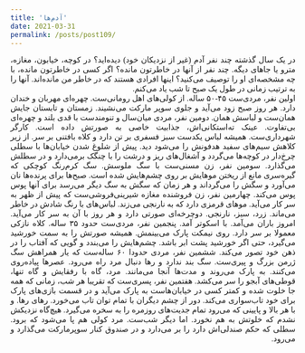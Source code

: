 ```yaml
---
title: 'آدم‌ها'
date: 2021-03-31
permalink: /posts/post109/
---
```

<div align="justify" dir="rtl" style="font-family:vazir;">

در یک سال گذشته چند نفر آدم (غیر از نزدیکان خود) دیده‌اید؟ در کوچه، خیابون، مغازه، مترو یا جاهای دیگه. چند نفر از آنها در خاطرتون مانده؟ اگر کسی در خاطرتون مانده، با چه مشخصه‌ای او را توصیف می‌کنید؟ اینها افرادی هستند که در خاطر من مانده‌اند. آنها را به ترتیب زمانی در طول یک صبح تا شب یاد می‌کنم.<br>
اولین نفر، مردی‌ست ۴۵-۵۰ ساله. از کولی‌های اهل رومانی‌ست. چهره‌ای مهربان و خندان دارد. هر روز صبح‌ زود می‌آید و جلوی سوپر مارکت می‌نشیند. زمستان و تابستان جایش همان‌ست و لباسش همان. دومین نفر، مردی میان‌سال و تنومندست با قدی بلند و چهره‌ای بی‌تفاوت. عینک ته‌استکانی‌اش، جذابیت خاصی به صورتش داده است. کارگر شهرداری‌ست. همیشه لباس یکدست سبز فسفری بر تن دارد و کلاه بافتنی بر سر. از زیر کلاهش سیم‌های سفید هدفونش را می‌شود دید. پیش از شلوغ شدن خیابان‌ها با سطلی چرخ‌دار در کوچه‌ها می‌گردد و آشغال‌های ریز و درشت را با چنگک برمی‌دارد و در سطلش می‌گذارد. سومین نفر، زن مسنی‌ست با سگ ملوسش. سگ کرم‌رنگ کوچکی که گیره‌‌سری مانع از ریختن موهایش بر روی چشم‌هایش شده است. صبح‌ها برای پرنده‌ها نان می‌آورد و سگش را می‌گرداند و هر زمان که سگش به سگ دیگر می‌رسد برای آنها پوس پوس می‌کند. چهارمین نفر، زن فروشنده مغازه شیرینی‌فروشی‌ست که پیش از ظهر به سر کار می‌آید. موهای قرمزی دارد که به نارنجی می‌زند. لباس‌های با رنگ شادش در خاطر می‌ماند. زرد، سبز، نارنجی. دوچرخه‌ای صورتی دارد و هر روز با آن به سر کار می‌آید. امروز باران می‌آمد. با اسکوتر آمد. پنجمین نفر، مردی‌ست حدود ۳۵ ساله. کلاه نازکی معمولا بر سر دارد. روی نیمکت پارک می‌بینمش. همیشه صورتش را به سمت خورشید می‌گیرد، حتی اگر خورشید پشت ابر باشد. چشم‌هایش را می‌بندد و گویی که آفتاب را در ذهن خود تصور می‌کند. ششمین نفر، مردی حدودا ۶۰ ساله‌ست که یار همراهش سگ ژرمن بزرگ و پیری‌ست. سگ بند ندارد و رها دنبال مرد راه می‌رود. عصرها پیاده‌روی می‌کنند. به پارک می‌روند و مدت‌ها آنجا می‌مانند. مرد، گاه با رفقایش و گاه تنها، قوطی‌های آبجو را سر می‌کشد. هفتمین نفر، پسری‌ست که تقریبا هر شب، زمانی که همه جا خلوت شده و کمتر کسی در خیابان‌هاست به پارک می‌آید و در قسمت بازی‌های پارک برای خود تاب‌سواری می‌کند. دور از چشم دیگران با تمام توان تاب می‌خورد. رهای رها. و با هر بالا و پایینی که می‌رود تمام جدیت‌های روزمره را به سخره می‌گیرد. هیچ‌گاه نزدیکش نشدم که خلوتش به هم نخورد. اما دیگر شب‌ست. مرد کولی هم پا می‌شود که برود. سطلی که حکم صندلی‌اش دارد را بر می‌دارد و در صندوق کنار سوپرمارکت می‌گذارد و می‌رود.

</div>


